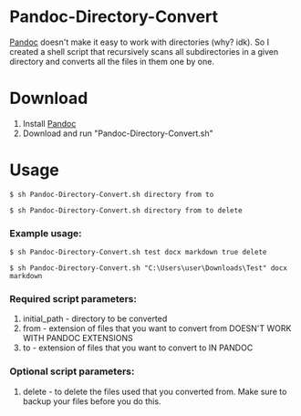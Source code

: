 # Pandoc-Directory-Convert
[Pandoc](https://pandoc.org/) doesn't make it easy to work with directories (why? idk). So I created a shell script that recursively scans all subdirectories in a given directory and converts all the files in them one by one.

# Download
1) Install [Pandoc](https://pandoc.org/)
2) Download and run "Pandoc-Directory-Convert.sh"

# Usage
`$ sh Pandoc-Directory-Convert.sh directory from to`

`$ sh Pandoc-Directory-Convert.sh directory from to delete`
### Example usage:
`$ sh Pandoc-Directory-Convert.sh test docx markdown true delete`

`$ sh Pandoc-Directory-Convert.sh "C:\Users\user\Downloads\Test" docx markdown`

### Required script parameters:
1) initial_path - directory to be converted
2) from - extension of files that you want to convert from DOESN'T WORK WITH PANDOC EXTENSIONS
3) to - extension of files that you want to convert to IN PANDOC
### Optional script parameters:
1) delete - to delete the files used that you converted from. Make sure to backup your files before you do this.
